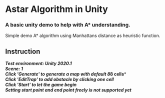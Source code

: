 # Astar Algorithm in Unity

### A basic unity demo to help with A* understanding.

Simple demo A* algorithm using Manhattans distance as heuristic function.

## Instruction
***Test environment: Unity 2020.1***  
***Scene: 1***  
***Click 'Generate' to generate a map with default 8*8 cells***  
***Click 'EditTrap' to add obstacle by clicking one cell***  
***Click 'Start' to let the game begin***  
***Setting start point and end point freely is not supported yet***  
